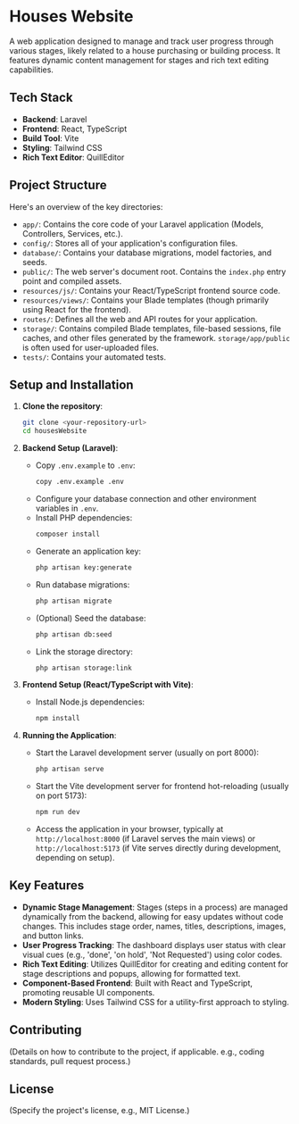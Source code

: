 # Houses Website

A web application designed to manage and track user progress through various stages, likely related to a house purchasing or building process. It features dynamic content management for stages and rich text editing capabilities.

## Tech Stack

*   **Backend**: Laravel
*   **Frontend**: React, TypeScript
*   **Build Tool**: Vite
*   **Styling**: Tailwind CSS
*   **Rich Text Editor**: QuillEditor

## Project Structure

Here's an overview of the key directories:

*   `app/`: Contains the core code of your Laravel application (Models, Controllers, Services, etc.).
*   `config/`: Stores all of your application's configuration files.
*   `database/`: Contains your database migrations, model factories, and seeds.
*   `public/`: The web server's document root. Contains the `index.php` entry point and compiled assets.
*   `resources/js/`: Contains your React/TypeScript frontend source code.
*   `resources/views/`: Contains your Blade templates (though primarily using React for the frontend).
*   `routes/`: Defines all the web and API routes for your application.
*   `storage/`: Contains compiled Blade templates, file-based sessions, file caches, and other files generated by the framework. `storage/app/public` is often used for user-uploaded files.
*   `tests/`: Contains your automated tests.

## Setup and Installation

1.  **Clone the repository**:
    ```bash
    git clone <your-repository-url>
    cd housesWebsite
    ```

2.  **Backend Setup (Laravel)**:
    *   Copy `.env.example` to `.env`:
        ```bash
        copy .env.example .env
        ```
    *   Configure your database connection and other environment variables in `.env`.
    *   Install PHP dependencies:
        ```bash
        composer install
        ```
    *   Generate an application key:
        ```bash
        php artisan key:generate
        ```
    *   Run database migrations:
        ```bash
        php artisan migrate
        ```
    *   (Optional) Seed the database:
        ```bash
        php artisan db:seed
        ```
    *   Link the storage directory:
        ```bash
        php artisan storage:link
        ```

3.  **Frontend Setup (React/TypeScript with Vite)**:
    *   Install Node.js dependencies:
        ```bash
        npm install
        ```

4.  **Running the Application**:
    *   Start the Laravel development server (usually on port 8000):
        ```bash
        php artisan serve
        ```
    *   Start the Vite development server for frontend hot-reloading (usually on port 5173):
        ```bash
        npm run dev
        ```
    *   Access the application in your browser, typically at `http://localhost:8000` (if Laravel serves the main views) or `http://localhost:5173` (if Vite serves directly during development, depending on setup).

## Key Features

*   **Dynamic Stage Management**: Stages (steps in a process) are managed dynamically from the backend, allowing for easy updates without code changes. This includes stage order, names, titles, descriptions, images, and button links.
*   **User Progress Tracking**: The dashboard displays user status with clear visual cues (e.g., 'done', 'on hold', 'Not Requested') using color codes.
*   **Rich Text Editing**: Utilizes QuillEditor for creating and editing content for stage descriptions and popups, allowing for formatted text.
*   **Component-Based Frontend**: Built with React and TypeScript, promoting reusable UI components.
*   **Modern Styling**: Uses Tailwind CSS for a utility-first approach to styling.

## Contributing

(Details on how to contribute to the project, if applicable. e.g., coding standards, pull request process.)

## License

(Specify the project's license, e.g., MIT License.)
